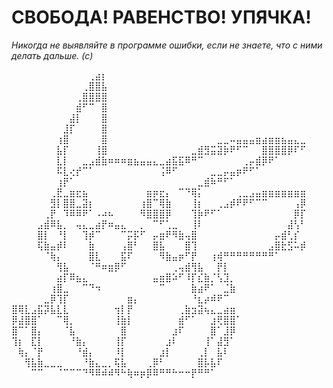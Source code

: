 # СВОБОДА! РАВЕНСТВО! УПЯЧКА!

*Никогда не выявляйте в программе ошибки,* 
*если не знаете, что с ними делать дальше. (c)*

⠀⠀⠀⠀⠀⠀⠀⠀⠀⠀⠀⠀⢀⣴⡆⠀⠀⠀⠀⠀⠀⠀⠀⠀⠀⠀⠀⠀⠀⠀⠀⠀⠀⠀⠀⠀⠀⠀⠀⠀⠀⠀⠀⠀⠀⠀
⠀⠀⠀⠀⠀⠀⠀⠀⠀⠀⠀⢀⣿⣿⣧⠀⠀⠀⠀⠀⠀⠀⠀⠀⠀⠀⠀⠀⠀⠀⠀⠀⠀⠀⠀⠀⠀⠀⠀⠀⠀⠀⠀⠀⠀⠀
⠀⠀⠀⠀⠀⠀⠀⠀⠀⠀⢀⣿⣿⣿⣿⠀⠀⠀⠀⠀⠀⠀⠀⠀⠀⠀⠀⠀⠀⠀⠀⠀⠀⠀⠀⠀⠀⠀⠀⠀⠀⠀⠀⠀⠀⠀
⠀⠀⠀⠀⠀⠀⠀⠀⠀⠀⣾⠋⠉⠀⣿⠀⠀⠀⠀⠀⠀⠀⠀⠀⠀⠀⠀⠀⠀⠀⠀⠀⠀⠀⠀⠀⠀⠀⠀⠀⠀⠀⠀⠀⠀⠀
⠀⠀⠀⠀⠀⠀⠀⠀⠀⣼⡇⠀⠀⠀⣿⠀⠀⠀⠀⠀⠀⠀⠀⠀⠀⠀⠀⠀⠀⠀⠀⠀⠀⠀⠀⠀⠀⠀⠀⠀⠀⠀⠀⠀⠀⠀
⠀⠀⠀⠀⠀⠀⠀⠀⣸⡏⠀⠀⠀⠀⣿⠀⠀⠀⠀⠀⠀⠀⠀⠀⠀⠀⠀⠀⠀⠀⠀⠀⠀⠀⠀⠀⠀⠀⠀⠀⠀⠀⠀⠀⠀⠀
⠀⠀⠀⠀⠀⠀⠀⢰⣿⠀⠀⠀⠀⠀⣿⠀⠀⠀⠀⠀⠀⠀⠀⠀⠀⠀⠀⠀⠀⠀⠀⠀⣀⣀⠤⣤⣤⣤⣶⣴⣶⣶⣦⣤⣄⣀
⠀⠀⠀⠀⠀⠀⠀⣧⡏⠀⠀⠀⠀⢸⣿⠀⠀⠀⠀⠀⠀⠀⠀⠀⠀⠀⠀⠀⣀⣾⣻⣭⣽⡷⠟⠋⠉⠀⠀⣿⣿⣿⣿⡿⠏⠋
⠀⠀⠀⠀⠀⠀⠀⣇⡇⠀⠀⣀⣠⣾⣷⠶⠶⠶⣶⣦⣤⣤⣄⣀⣴⣯⣯⠿⠛⠉⠀⠀⠀⠀⠀⠀⢀⡤⣾⡿⠟⠁⠀⠀⠀⠀
⠀⠀⠀⠀⠀⠀⠀⠯⣇⢔⡞⠉⠁⠀⠀⠀⠀⠀⠀⠀⠀⠀⠀⢨⠿⠋⠀⠀⠀⠀⠀⣀⣀⡤⣤⡶⠟⠋⠁⠀⠀⠀⠀⠀⠀⠀
⠀⠀⠀⠀⠀⠀⠀⢰⡟⠁⠀⠀⠀⠀⠀⠀⠀⠀⠀⠀⠀⠀⠀⠀⠀⠀⠀⠀⠀⣀⣾⠷⠛⠋⠁⠀⠀⠀⠀⠀⠀⠀⠀⠀⠀⠀
⠀⠀⠀⠀⠀⠀⢀⣟⣀⣶⣖⣦⠀⠀⠀⠀⠀⠀⠀⠀⠀⣶⡶⣖⡄⠀⠉⠙⢿⡅⠀⠀⠀⠀⠀⢀⣀⣠⣤⣶⣶⣶⣶⣶⣶⣶
⠀⠀⠀⠀⠀⠀⣻⡇⣿⣿⣀⣽⡆⠀⠀⠀⠀⠀⠀⠀⢰⣿⠉⢿⣷⠀⠀⠀⢸⡆⠀⠀⢀⣠⡾⠟⠟⠋⠉⠉⠀⠀⠀⠀⢠⡿
⠀⠀⠀⠀⠀⢀⡟⠀⠹⠿⠿⠟⠁⠠⠴⠦⠀⠀⠀⠀⠻⣿⣿⣿⡿⠀⠀⠀⢹⡷⠟⠋⠁⠀⠀⠀⠀⠀⠀⠀⠀⠀⠀⠀⡿⡏
⠀⠀⠀⠀⣠⣾⠿⣧⡀⠀⢤⣄⣀⣴⡟⠶⣤⣄⠀⠀⡀⠀⠉⠋⢁⣀⠀⠀⢸⠇⠀⠀⠀⠀⠀⠀⠀⠀⠀⠀⠀⠀⠀⣼⢣⠃
⠀⠀⠀⠀⣿⡇⠀⠘⡇⠀⠀⢹⡾⠉⠀⠀⠀⠉⡭⡯⠋⠀⡤⣶⠟⠻⣷⢤⣿⠀⠀⠀⠀⠀⠀⠀⠀⠀⠀⠀⠀⡤⣾⢃⡎⠀
⠀⠀⠀⠀⢯⣷⣤⡾⠇⠀⠀⠀⣷⠀⠀⠀⠀⢠⣿⠃⠀⠀⣿⣧⠀⠀⠀⣿⢹⠀⠀⠀⠀⠀⠀⠀⠀⠀⠀⠀⣠⣿⣗⣫⠥⡾
⠀⠀⠀⠀⠀⠈⢷⡄⠀⠀⠀⠀⣿⣇⠀⠀⠀⣯⠏⠀⠀⠀⠀⠻⣷⣤⡶⠋⡟⠀⠀⢰⢾⠛⠛⠛⠛⠛⠛⠛⠛⠁⠀⠀⠀⠀
⠀⠀⠀⠀⠀⠀⠀⢻⣧⠀⠀⠀⠈⠛⠶⣶⡿⠋⠀⠀⠀⠀⠀⠀⠀⢀⢤⣾⢻⣧⠀⠀⡟⡇⠀⠀⠀⠀⠀⠀⠀⠀⠀⠀⠀⠀
⠀⠀⠀⠀⠀⠀⠀⣴⡏⠿⣦⣄⠀⠀⠀⠀⠀⠀⠀⠀⠀⠀⣤⣶⣿⠵⠋⠸⡏⣎⣷⡈⢣⣹⡀⠀⠀⠀⠀⠀⠀⠀⠀⠀⠀⠀
⠀⠀⠀⠀⠀⠀⢰⣿⣀⠀⠀⠉⠙⠲⠀⠀⠀⠀⠀⠀⠀⠀⠀⠉⠀⠀⠀⠀⣷⣴⠟⠁⠀⣈⣷⠀⠀⠀⠀⠀⠀⠀⠀⠀⠀⠀
⠀⠀⠀⠀⠀⣀⡿⢹⡏⠀⠀⠀⠀⠀⠀⠀⠀⠀⣶⡄⠀⠀⠀⠀⠀⠀⠀⠀⠘⣆⡴⠾⠟⠉⠀⠀⠀⠀⠀⠀⠀⠀⠀⠀⠀⠀
⣿⢿⣇⣠⣯⡽⣧⣇⣇⠀⠀⠀⠀⠀⠀⠀⢲⡇⡟⠀⠀⠀⠀⠀⠀⠀⢀⣷⣲⣽⢦⣄⣀⣴⣶⠀⠀⠀⠀⠀⠀⠀⠀⠀⠀⠀
⡿⣼⣿⣿⠁⠀⠀⠉⢿⡀⠀⠀⠀⠀⠀⠀⢸⣷⡇⠀⠀⠀⠀⠀⠀⠀⣾⠋⠁⠀⠀⣰⢟⣿⣿⠁⠀⠀⠀⠀⠀⠀⠀⠀⠀⠀
⣿⠉⠁⣿⡄⠀⠀⠀⠈⣧⠀⠀⠀⠀⠀⠀⠀⣿⠀⠀⠀⠀⠀⠀⠀⣰⠏⠀⠀⠀⠀⣿⠁⣸⡿⠀⠀⠀⠀⠀⠀⠀⠀⠀⠀⠀
⢹⡆⠀⣏⡇⠀⠀⠀⠀⠘⣷⡄⠀⠀⠀⠀⢸⡏⠀⠀⠀⠀⠀⠀⣰⠇⠀⠀⠀⠀⢸⠁⣼⣻⠁⠀⠀⠀⠀⠀⠀⠀⠀⠀⠀⠀
⠀⢷⡄⠈⡟⠀⠀⠀⠀⠀⠘⣾⡄⠀⠀⠀⠸⡇⠀⠀⠀⠀⠀⣰⡇⠀⠀⠀⠀⢀⡇⠀⣧⠇⠀⠀⠀⠀⠀⠀⠀⠀⠀⠀⠀⠀
⠀⠀⢻⣧⣷⣀⣀⣀⠀⠀⠀⠘⣷⣄⣀⡀⢯⣧⠀⠀⠀⢀⡿⠃⠀⠀⠀⠀⠀⣿⡧⣧⠏⠀⠀⠀⠀⠀⠀⠀⠀⠀⠀⠀⠀⠀
⠀⠀⠀⠉⠉⠀⠀⠈⠉⠉⠉⠙⠻⠿⠾⠾⠻⠓⢷⠶⡶⡿⠿⠛⠛⠓⠒⠒⡟⠛⠛⠁⠀⠀⠀⠀⠀⠀⠀⠀⠀⠀⠀⠀⠀⠀
